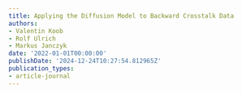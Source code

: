 ```yaml
---
title: Applying the Diffusion Model to Backward Crosstalk Data
authors:
- Valentin Koob
- Rolf Ulrich
- Markus Janczyk
date: '2022-01-01T00:00:00'
publishDate: '2024-12-24T10:27:54.812965Z'
publication_types:
- article-journal
---
```

